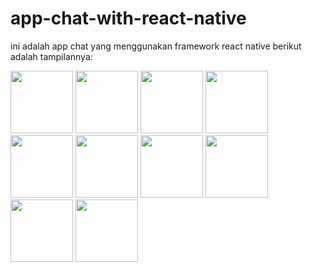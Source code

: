 # app-chat-with-react-native


ini adalah app chat yang menggunakan framework react native berikut adalah tampilannya:

<img src="https://user-images.githubusercontent.com/52729176/77025764-8a1ec400-69c4-11ea-9493-17f7b4c8639c.png" width="100">
<img src="https://user-images.githubusercontent.com/52729176/77026075-5a23f080-69c5-11ea-827c-9728c0d80b94.png" width="100">
<img src="https://user-images.githubusercontent.com/52729176/77026964-82145380-69c7-11ea-8bfe-a7b8ef23cfd3.png" width="100">
<img src="https://user-images.githubusercontent.com/52729176/77026242-c999e000-69c5-11ea-8fee-e482a91ff157.png" width="100">
<img src="https://user-images.githubusercontent.com/52729176/77026508-62306000-69c6-11ea-8048-0b55b975e236.png" width="100">
<img src="https://user-images.githubusercontent.com/52729176/77026652-c3f0ca00-69c6-11ea-83f9-218b60249a3a.png" width="100">
<img src="https://user-images.githubusercontent.com/52729176/77026695-dbc84e00-69c6-11ea-9fd8-0db9a0136396.png" width="100">
<img src="https://user-images.githubusercontent.com/52729176/77026741-04504800-69c7-11ea-8f16-6eff07c8d24b.png" width="100">
<img src="https://user-images.githubusercontent.com/52729176/77026780-17fbae80-69c7-11ea-81f5-fdacad6e3f79.png" width="100">
<img src="https://user-images.githubusercontent.com/52729176/77026861-48434d00-69c7-11ea-89a1-79293ed63969.png" width="100">


